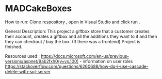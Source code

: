 # MADCakeBoxes

How to run: Clone respository , open in Visual Studio and click run .

General Description: 
This project a giftbox store that a customer creates their account, creates a giftbox and all the additions they want to it and then they can 
checkout / buy the box. (If there was a frontend) 
Project is finished.


Resources used : 
https://docs.microsoft.com/en-us/previous-versions/aspnet/9ab2fxh0(v=vs.100) - information on user roles 
https://stackoverflow.com/questions/6260688/how-do-i-use-cascade-delete-with-sql-server
